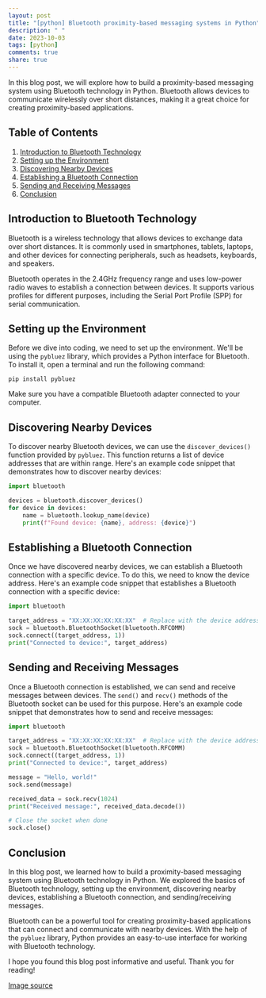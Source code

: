 ```yaml
---
layout: post
title: "[python] Bluetooth proximity-based messaging systems in Python"
description: " "
date: 2023-10-03
tags: [python]
comments: true
share: true
---
```


In this blog post, we will explore how to build a proximity-based messaging system using Bluetooth technology in Python. Bluetooth allows devices to communicate wirelessly over short distances, making it a great choice for creating proximity-based applications.

## Table of Contents
1. [Introduction to Bluetooth Technology](#introduction-to-bluetooth-technology)
2. [Setting up the Environment](#setting-up-the-environment)
3. [Discovering Nearby Devices](#discovering-nearby-devices)
4. [Establishing a Bluetooth Connection](#establishing-a-bluetooth-connection)
5. [Sending and Receiving Messages](#sending-and-receiving-messages)
6. [Conclusion](#conclusion)

## Introduction to Bluetooth Technology
Bluetooth is a wireless technology that allows devices to exchange data over short distances. It is commonly used in smartphones, tablets, laptops, and other devices for connecting peripherals, such as headsets, keyboards, and speakers.

Bluetooth operates in the 2.4GHz frequency range and uses low-power radio waves to establish a connection between devices. It supports various profiles for different purposes, including the Serial Port Profile (SPP) for serial communication.

## Setting up the Environment
Before we dive into coding, we need to set up the environment. We'll be using the `pybluez` library, which provides a Python interface for Bluetooth. To install it, open a terminal and run the following command:

```
pip install pybluez
```

Make sure you have a compatible Bluetooth adapter connected to your computer.

## Discovering Nearby Devices
To discover nearby Bluetooth devices, we can use the `discover_devices()` function provided by `pybluez`. This function returns a list of device addresses that are within range. Here's an example code snippet that demonstrates how to discover nearby devices:

```python
import bluetooth

devices = bluetooth.discover_devices()
for device in devices:
    name = bluetooth.lookup_name(device)
    print(f"Found device: {name}, address: {device}")
```

## Establishing a Bluetooth Connection
Once we have discovered nearby devices, we can establish a Bluetooth connection with a specific device. To do this, we need to know the device address. Here's an example code snippet that establishes a Bluetooth connection with a specific device:

```python
import bluetooth

target_address = "XX:XX:XX:XX:XX:XX"  # Replace with the device address
sock = bluetooth.BluetoothSocket(bluetooth.RFCOMM)
sock.connect((target_address, 1))
print("Connected to device:", target_address)
```

## Sending and Receiving Messages
Once a Bluetooth connection is established, we can send and receive messages between devices. The `send()` and `recv()` methods of the Bluetooth socket can be used for this purpose. Here's an example code snippet that demonstrates how to send and receive messages:

```python
import bluetooth

target_address = "XX:XX:XX:XX:XX:XX"  # Replace with the device address
sock = bluetooth.BluetoothSocket(bluetooth.RFCOMM)
sock.connect((target_address, 1))
print("Connected to device:", target_address)

message = "Hello, world!"
sock.send(message)

received_data = sock.recv(1024)
print("Received message:", received_data.decode())

# Close the socket when done
sock.close()
```

## Conclusion
In this blog post, we learned how to build a proximity-based messaging system using Bluetooth technology in Python. We explored the basics of Bluetooth technology, setting up the environment, discovering nearby devices, establishing a Bluetooth connection, and sending/receiving messages.

Bluetooth can be a powerful tool for creating proximity-based applications that can connect and communicate with nearby devices. With the help of the `pybluez` library, Python provides an easy-to-use interface for working with Bluetooth technology.

I hope you found this blog post informative and useful. Thank you for reading!

[Image source](https://www.freepik.com/vectors/people)
